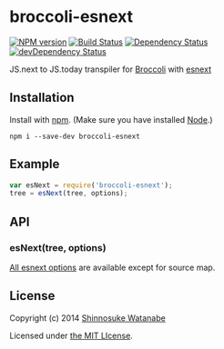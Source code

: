 # broccoli-esnext

[![NPM version](https://badge.fury.io/js/broccoli-esnext.svg)](http://badge.fury.io/js/broccoli-esnext)
[![Build Status](https://travis-ci.org/shinnn/broccoli-esnext.svg?branch=master)](https://travis-ci.org/shinnn/broccoli-esnext)
[![Dependency Status](https://david-dm.org/shinnn/broccoli-esnext.svg)](https://david-dm.org/shinnn/broccoli-esnext)
[![devDependency Status](https://david-dm.org/shinnn/broccoli-esnext/dev-status.svg)](https://david-dm.org/shinnn/broccoli-esnext#info=devDependencies)

JS.next to JS.today transpiler for [Broccoli](https://github.com/broccolijs/broccoli) with [esnext](https://github.com/square/esnext)

## Installation

Install with [npm](https://www.npmjs.org/). (Make sure you have installed [Node](http://nodejs.org/).)

```
npm i --save-dev broccoli-esnext
```

## Example

```javascript
var esNext = require('broccoli-esnext');
tree = esNext(tree, options);
```

## API

### esNext(tree, options)

[All esnext options](https://github.com/square/esnext/blob/cf0ecb617a95260191048e3b29227e0016dc427d/lib/index.js#L59-L94) are available except for source map.

## License

Copyright (c) 2014 [Shinnosuke Watanabe](https://github.com/shinnn)

Licensed under [the MIT LIcense](./LICENSE).
